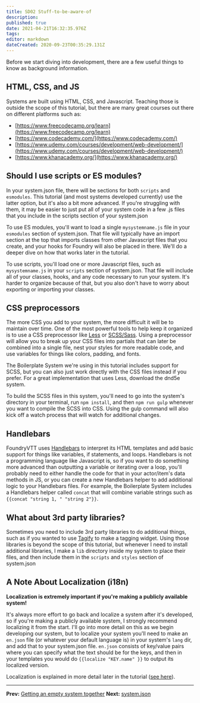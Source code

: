 ```yaml
---
title: SD02 Stuff-to-be-aware-of
description: 
published: true
date: 2021-04-21T16:32:35.976Z
tags: 
editor: markdown
dateCreated: 2020-09-23T00:35:29.131Z
---
```


Before we start diving into development, there are a few useful things to know as background information.

## HTML, CSS, and JS

Systems are built using HTML, CSS, and Javascript. Teaching those is outside the scope of this tutorial, but there are many great courses out there on different platforms such as:

* [https://www.freecodecamp.org/learn](https://www.freecodecamp.org/learn)
* [https://www.codecademy.com/](https://www.codecademy.com/)
* [https://www.udemy.com/courses/development/web-development/](https://www.udemy.com/courses/development/web-development/)
* [https://www.khanacademy.org/](https://www.khanacademy.org/)

## Should I use scripts or ES modules?

In your system.json file, there will be sections for both <!-- {% raw %} -->`scripts`<!-- {% endraw %} --> and <!-- {% raw %} -->`esmodules`<!-- {% endraw %} -->. This tutorial (and most systems developed currently) use the latter option, but it's also a bit more advanced. If you're struggling with them, it may be easier to just put all of your system code in a few .js files that you include in the scripts section of your system.json

To use ES modules, you'll want to load a single <!-- {% raw %} -->`mysystemname.js`<!-- {% endraw %} --> file in your <!-- {% raw %} -->`esmodules`<!-- {% endraw %} --> section of system.json. That file will typically have an import section at the top that imports classes from other Javascript files that you create, and your hooks for Foundry will also be placed in there. We'll do a deeper dive on how that works later in the tutorial.

To use scripts,  you'll load one or more Javascript files, such as <!-- {% raw %} -->`mysystemname.js`<!-- {% endraw %} --> in your <!-- {% raw %} -->`scripts`<!-- {% endraw %} --> section of system.json. That file will include all of your classes, hooks, and any code necessary to run your system. It's harder to organize because of that, but you also don't have to worry about exporting or importing your classes.

## CSS preprocessors

The more CSS you add to your system, the more difficult it will be to maintain over time. One of the most powerful tools to help keep it organized is to use a CSS preprocessor like [Less](http://lesscss.org/) or [SCSS/Sass](https://sass-lang.com/). Using a preprocessor will allow you to break up your CSS files into partials that can later be combined into a single file, nest your styles for more readable code, and use variables for things like colors, padding, and fonts.

The Boilerplate System we're using in this tutorial includes support for SCSS, but you can also just work directly with the CSS files instead if you prefer. For a great implementation that uses Less, download the dnd5e system.

To build the SCSS files in this system, you'll need to go into the system's directory in your terminal, run <!-- {% raw %} -->`npm install`<!-- {% endraw %} -->, and then <!-- {% raw %} -->`npm run gulp`<!-- {% endraw %} --> whenever you want to compile the SCSS into CSS. Using the gulp command will also kick off a watch process that will watch for additional changes.

## Handlebars

FoundryVTT uses [Handlebars](https://handlebarsjs.com/guide/#what-is-handlebars) to interpret its HTML templates and add basic support for things like variables, if statements, and loops. Handlebars is not a programming language like Javascript is, so if you want to do something more advanced than outputting a variable or iterating over a loop, you'll probably need to either handle the code for that in your actor/item's data methods in JS, or you can create a new Handlebars helper to add additional logic to your Handlebars files. For example, the Boilerplate System includes a Handlebars helper called <!-- {% raw %} -->`concat`<!-- {% endraw %} --> that will combine variable strings such as <!-- {% raw %} -->`{{concat "string 1, " "string 2"}}`<!-- {% endraw %} -->.

## What about 3rd party libraries?

Sometimes you need to include 3rd party libraries to do additional things, such as if you wanted to use [Tagify](https://github.com/yairEO/tagify) to make a tagging widget. Using those libraries is beyond the scope of this tutorial, but whenever I need to install additional libraries, I make a <!-- {% raw %} -->`lib`<!-- {% endraw %} --> directory inside my system to place their files, and then include them in the <!-- {% raw %} -->`scripts`<!-- {% endraw %} --> and <!-- {% raw %} -->`styles`<!-- {% endraw %} --> section of system.json

## A Note About Localization (i18n)

**Localization is extremely important if you're making a publicly available system!**

It's always more effort to go back and localize a system after it's developed, so if you're making a publicly available system, I strongly recommend localizing it from the start. I'll go into more detail on this as we begin developing our system, but to localize your system you'll need to make an <!-- {% raw %} -->`en.json`<!-- {% endraw %} --> file (or whatever your default language is) in your system's <!-- {% raw %} -->`lang`<!-- {% endraw %} --> dir, and add that to your system.json file. <!-- {% raw %} -->`en.json`<!-- {% endraw %} --> consists of key/value pairs where you can specify what the text should be for the keys, and then in your templates you would do <!-- {% raw %} -->`{{localize "KEY.name" }}`<!-- {% endraw %} --> to output its localized version.

Localization is explained in more detail later in the tutorial ([see here](https://foundryvtt.wiki/en/development/guides/SD-tutorial/SD13-Localization)).

---

**Prev:** [Getting an empty system together](https://foundryvtt.wiki/en/development/guides/SD-tutorial/SD01-Getting-started)
**Next:** [system.json](https://foundryvtt.wiki/en/development/guides/SD-tutorial/SD03-systemjson)